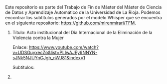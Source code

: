 Este repositorio es parte del Trabajo de Fin de Máster del Máster de Ciencia de Datos y Aprendizaje Automático de la Universidad de La Rioja. Podemos encontrar los subtítulos generados por el modelo Whisper que se encuentra en el siguiente repositorio: https://github.com/mirenmirari/TFM.

1. Título: Acto institucional del Día Internacional de la Eliminación de la Violencia contra la Mujer

   Enlace: https://www.youtube.com/watch?v=UDSGuyxecZo&list=PLIwAJEy9NNYN-sJNk5NJUYnGJgh_nWJ81&index=1
   
   Subtítulos: 

2.
